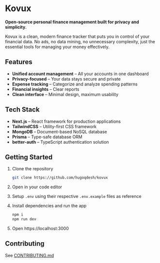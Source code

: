 # Kovux

**Open-source personal finance management built for privacy and simplicity.**

Kovux is a clean, modern finance tracker that puts you in control of your financial data. No ads, no data mining, no unnecessary complexity, just the essential tools for managing your money effectively.

## Features

- **Unified account management** – All your accounts in one dashboard
- **Privacy-focused** – Your data stays secure and private
- **Expense tracking** – Categorize and analyze spending patterns
- **Financial insights** – Clear reports
- **Clean interface** – Minimal design, maximum usability

## Tech Stack

- **Next.js** – React framework for production applications
- **TailwindCSS** – Utility-first CSS framework
- **MongoDB** – Document-based NoSQL database
- **Prisma** – Type-safe database ORM
- **better-auth** – TypeScript authentication solution

## Getting Started

1. Clone the repository

   ```bash
   git clone https://github.com/hugoqdesh/kovux
   ```

2. Open in your code editor

3. Setup `.env` using their respective `.env.example` files as reference

4. Install dependencies and run the app

   ```bash
   npm i
   npm run dev
   ```

5. Open https://localhost:3000

## Contributing

See [CONTRIBUTING.md](/CONTRIBUTING.md)
